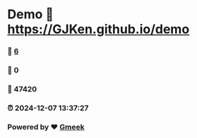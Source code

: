 # Demo :link: https://GJKen.github.io/demo 
### :page_facing_up: [6](https://GJKen.github.io/demo/tag.html) 
### :speech_balloon: 0 
### :hibiscus: 47420 
### :alarm_clock: 2024-12-07 13:37:27 
### Powered by :heart: [Gmeek](https://github.com/Meekdai/Gmeek)
